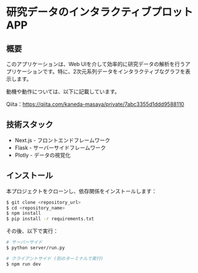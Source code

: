 # 研究データのインタラクティブプロットAPP

## 概要

このアプリケーションは、Web UIを介して効率的に研究データの解析を行うアプリケーションです。特に、2次元系列データをインタラクティブなグラフを表示します。

動機や動作については、以下に記載しています。

Qiita：https://qiita.com/kaneda-masaya/private/7abc3355d1ddd9588110

## 技術スタック

* Next.js - フロントエンドフレームワーク
* Flask - サーバーサイドフレームワーク
* Plotly - データの視覚化

## インストール

本プロジェクトをクローンし、依存関係をインストールします：

```bash
$ git clone <repository_url>
$ cd <repository_name>
$ npm install
$ pip install -r requirements.txt
```

その後、以下で実行：

```bash
# サーバーサイド
$ python server/run.py

# クライアントサイド (別のターミナルで実行)
$ npm run dev
```

